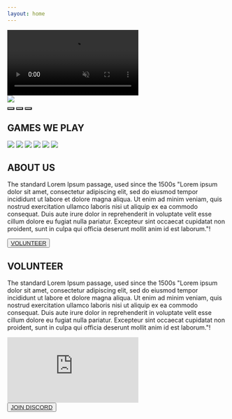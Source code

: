 ```yaml
---
layout: home
---
```


<div>
  <div id="backgroundVideoContainer">
    <video autoplay muted loop id="backgroundVideo">
      <source src="{{ site.baseurl }}/public/video/banner-video.mp4" type="video/mp4">
    </video>
    <div id="videoHeader">
      <img class="headervidlink" src="{{ site.baseurl }}/public/img/logo-splash.png">
    </div>
  </div>
  <div class="sectionTriButton">
    <button class="triButton" style="background-image: url('{{ site.baseurl }}/public/img/games_d2.png')">
      <a href="{{ site.baseurl }}/games/"></a>
    </button>
    <button class="triButton" style="background-image: url('{{ site.baseurl }}/public/img/games_ps2.png')">
      <a href="{{ site.baseurl }}/join/"></a>
    </button>
    <button class="triButton" style="background-image: url('{{ site.baseurl }}/public/img/games_r6.png')">
      <a href="{{ site.baseurl }}/support/"></a>
    </button>
  </div>
  <div class="sectionGameCatalog">
    <div class="sectionNoBorder">
      <div class="sectionColumnFullWidth">
        <h2>GAMES WE PLAY</h2>
      </div>
    </div>
    <div class="sectionGameRow">
      <img class="gameCatalogItem" src="{{ site.baseurl }}/public/img/game-1.png">
      <img class="gameCatalogItem" src="{{ site.baseurl }}/public/img/game-2.png">
      <img class="gameCatalogItem" src="{{ site.baseurl }}/public/img/game-3.png">
      <img class="gameCatalogItem" src="{{ site.baseurl }}/public/img/game-1.png">
      <img class="gameCatalogItem" src="{{ site.baseurl }}/public/img/game-2.png">
      <img class="gameCatalogItem" src="{{ site.baseurl }}/public/img/game-3.png">
    </div>
  </div>
</div>

<div id="container">
  <div id="content">
    <div class="section">
      <div class="sectionColumnMain">
        <h2>ABOUT US</h2>
        <p>The standard Lorem Ipsum passage, used since the 1500s
    "Lorem ipsum dolor sit amet, consectetur adipiscing elit, sed do eiusmod tempor incididunt ut labore et dolore magna aliqua. Ut enim ad minim veniam, quis nostrud exercitation ullamco laboris nisi ut aliquip ex ea commodo consequat. Duis aute irure dolor in reprehenderit in voluptate velit esse cillum dolore eu fugiat nulla pariatur. Excepteur sint occaecat cupidatat non proident, sunt in culpa qui officia deserunt mollit anim id est laborum."!</p>
      </div>
      <div class="sectionColumnSub">
      </div>
    </div>
    <div class="section">
      <div class="sectionColumnSub">
        <button class="navButton">
          <a href="{{ site.baseurl }}/support/">VOLUNTEER</a>
        </button>
      </div>
      <div class="sectionColumnMain">
        <h2>VOLUNTEER</h2>
        <p>The standard Lorem Ipsum passage, used since the 1500s
    "Lorem ipsum dolor sit amet, consectetur adipiscing elit, sed do eiusmod tempor incididunt ut labore et dolore magna aliqua. Ut enim ad minim veniam, quis nostrud exercitation ullamco laboris nisi ut aliquip ex ea commodo consequat. Duis aute irure dolor in reprehenderit in voluptate velit esse cillum dolore eu fugiat nulla pariatur. Excepteur sint occaecat cupidatat non proident, sunt in culpa qui officia deserunt mollit anim id est laborum."!</p>
      </div>
    </div>
    <div class="section">
      <div class="sectionColumnMain">
        <iframe id="discordEmbed" src="https://discord.com/widget?id=154310693171101697&theme=dark" allowtransparency="true" frameborder="0" sandbox="allow-popups allow-popups-to-escape-sandbox allow-same-origin allow-scripts"></iframe>
      </div>
      <div class="sectionColumnSub">
        <button class="navButton">
          <a href="http://discord.derpcompany.com/">JOIN DISCORD</a>
        </button>
      </div>
    </div>
  </div>
</div>